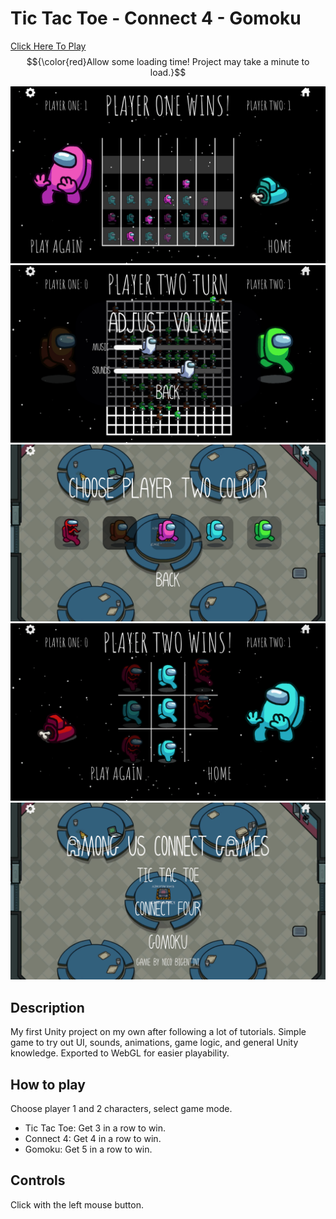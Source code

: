 # Tic Tac Toe - Connect 4 - Gomoku
<a href="https://lenibi.github.io/TicTacToe-Connect4-Gomoku/">Click Here To Play</a>
$${\color{red}Allow some loading time! Project may take a minute to load.}$$

<img src="./ReadMe_Images/ss4.png">
<img src="./ReadMe_Images/ss5.png">
<img src="./ReadMe_Images/ss2.png">
<img src="./ReadMe_Images/ss3.png">
<img src="./ReadMe_Images/ss1.png">

## Description

My first Unity project on my own after following a lot of tutorials. Simple game to try out UI, sounds, animations, game logic, and general Unity knowledge. Exported to WebGL for easier playability.

## How to play

Choose player 1 and 2 characters, select game mode.
* Tic Tac Toe: Get 3 in a row to win.
* Connect 4: Get 4 in a row to win.
* Gomoku: Get 5 in a row to win.

## Controls

Click with the left mouse button.



